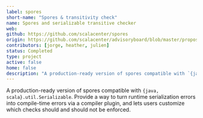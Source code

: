 ```yaml
---
label: spores
short-name: "Spores & transitivity check"
name: Spores and serializable transitive checker
web:
github: https://github.com/scalacenter/spores
origin: https://github.com/scalacenter/advisoryboard/blob/master/proposals/006-compile-time-serializibility-check.md
contributors: [jorge, heather, julien]
status: Completed
type: project
active: false
home: false
description: "A production-ready version of spores compatible with `{java, scala}.util.Serializable`."
---
```


A production-ready version of spores compatible with `{java,
scala}.util.Serializable`. Provide a way to turn runtime serialization errors
into compile-time errors via a compiler plugin, and lets users customize which
checks should and should not be enforced.
